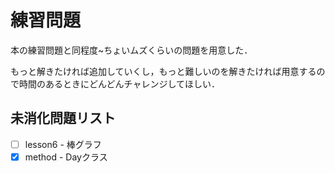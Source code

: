 # 練習問題

本の練習問題と同程度~ちょいムズくらいの問題を用意した．

もっと解きたければ追加していくし，もっと難しいのを解きたければ用意するので時間のあるときにどんどんチャレンジしてほしい．

## 未消化問題リスト
- [ ] lesson6 - 棒グラフ
- [x] method - Dayクラス
